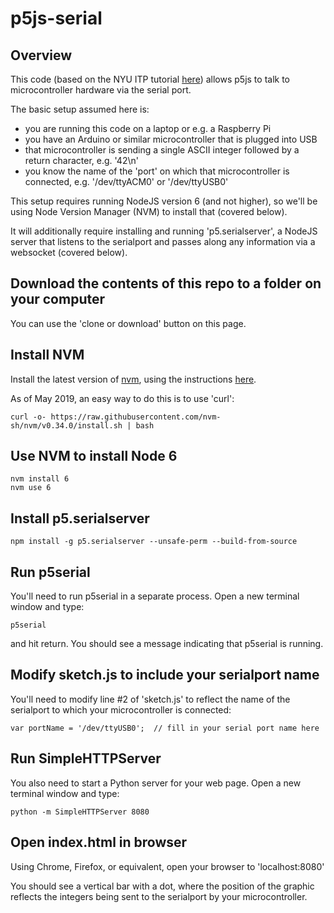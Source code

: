 # p5js-serial

## Overview

This code (based on the NYU ITP tutorial [here](https://itp.nyu.edu/physcomp/labs/labs-serial-communication/lab-arduino-and-p5js-using-a-raspberry-pi/)) allows p5js to talk to microcontroller hardware via the serial port. 

The basic setup assumed here is:  
- you are running this code on a laptop or e.g. a Raspberry Pi 
- you have an Arduino or similar microcontroller that is plugged into USB
- that microcontroller is sending a single ASCII integer followed by a return character, e.g. '42\n'
- you know the name of the 'port' on which that microcontroller is connected, e.g. '/dev/ttyACM0' or '/dev/ttyUSB0'

This setup requires running NodeJS version 6 (and not higher), so we'll be using Node Version Manager (NVM) to install that (covered below).

It will additionally require installing and running 'p5.serialserver', a NodeJS server that listens to the serialport and passes along any information via a websocket (covered below).   

## Download the contents of this repo to a folder on your computer

You can use the 'clone or download' button on this page.

## Install NVM

Install the latest version of [nvm](https://github.com/nvm-sh/nvm), using the instructions [here](https://github.com/nvm-sh/nvm#installation-and-update). 

As of May 2019, an easy way to do this is to use 'curl':

```
curl -o- https://raw.githubusercontent.com/nvm-sh/nvm/v0.34.0/install.sh | bash
``` 

## Use NVM to install Node 6

```
nvm install 6
nvm use 6
```

## Install p5.serialserver

```
npm install -g p5.serialserver --unsafe-perm --build-from-source
```

## Run p5serial

You'll need to run p5serial in a separate process.  Open a new terminal window and type:
 
```
p5serial
```

and hit return.  You should see a message indicating that p5serial is running.

## Modify sketch.js to include your serialport name

You'll need to modify line #2 of 'sketch.js' to reflect the name of the serialport to which your microcontroller is connected:

```
var portName = '/dev/ttyUSB0';  // fill in your serial port name here
```

## Run SimpleHTTPServer

You also need to start a Python server for your web page.  Open a new terminal window and type:

```
python -m SimpleHTTPServer 8080
```

## Open index.html in browser 

Using Chrome, Firefox, or equivalent, open your browser to 'localhost:8080'

You should see a vertical bar with a dot, where the position of the graphic reflects the integers being sent to the serialport by your microcontroller.

